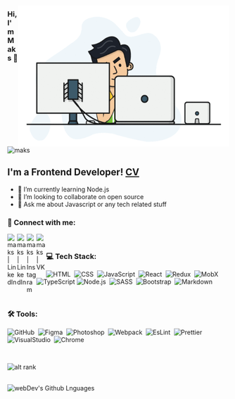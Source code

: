 <!--  -->
<img align="right" alt="GIF" src="https://github.com/NadezhdinM/NadezhdinM/blob/main/expert-developers.gif" 
 width="480" height="320" />
### Hi, I'm Maks 👋

 <p align="left"> <img src="https://komarev.com/ghpvc/?username=NadezhdinM&label=Views&color=blue&style=plastic" alt="maks" /> </p> 

## I'm a Frontend Developer! [CV](https://NadezhdinM.github.io//)

- 🌱 I’m currently learning Node.js
- 👯 I’m looking to collaborate on open source
- 💬 Ask me about Javascript or any tech related stuff

### 🤝 Connect with me:

[<img align="left" alt="maks | LinkedIn" width="22px" src="https://cdn.jsdelivr.net/npm/simple-icons@v3/icons/linkedin.svg" />][linkedin]
[<img align="left" alt="maks | LinkedIn" width="22px" src="https://cdn.jsdelivr.net/npm/simple-icons@v3/icons/telegram.svg" />][telegram]
[<img align="left" alt="maks | Instagram" width="22px" src="https://cdn.jsdelivr.net/npm/simple-icons@v3/icons/instagram.svg" />][instagram]
[<img align="left" alt="maks | VK" width="22px" src="https://cdn.jsdelivr.net/npm/simple-icons@v3/icons/vk.svg" />][vk]

<br/>

### 💻 Tech Stack:

![HTML](https://img.shields.io/badge/-HTML-333333?style=flat&logo=HTML5&logoColor=E34F26)&nbsp;
![CSS](https://img.shields.io/badge/-CSS-333333?style=flat&logo=CSS3&logoColor=1572B6)&nbsp;
![JavaScript](https://img.shields.io/badge/-JavaScript-333333?style=flat&logo=javascript)&nbsp;
![React](https://img.shields.io/badge/-React-333333?style=flat&logo=react)&nbsp;
![Redux](https://img.shields.io/badge/-Redux-333333?style=flat&logo=redux)&nbsp;
![MobX](https://img.shields.io/badge/-MobX-333333?style=flat&logo=mobx)&nbsp;
![TypeScript](https://img.shields.io/badge/-TypeScript-333333?style=flat&logo=TypeScript&logoColor=007ACC)
![Node.js](https://img.shields.io/badge/-Node.js-333333?style=flat&logo=node.js)&nbsp;
![SASS](https://img.shields.io/badge/-SASS/SCSS-333333?style=flat&logo=SASS)&nbsp;
![Bootstrap](https://img.shields.io/badge/-Bootstrap-333333?style=flat&logo=bootstrap&logoColor=563D7C)&nbsp;
![Markdown](https://img.shields.io/badge/-Markdown-333333?style=flat&logo=markdown)&nbsp;
<!---![StyledComponetns](https://img.shields.io/badge/-StyledComponetns-333333?style=flat&logo=StyledComponetns)&nbsp;
![GraphQL](https://img.shields.io/badge/-GraphQL-333333?style=flat&logo=graphql&logoColor=E10098)&nbsp;
![Jest](https://img.shields.io/badge/-Jest-333333?style=flat&logo=Jest&logoColor=C21325)&nbsp;-->

<br />

### 🛠 Tools:

<!-- ![Scrum](https://img.shields.io/badge/-Agile-333333?style=flat&logo=agile)&nbsp; -->
![GitHub](https://img.shields.io/badge/-GitHub-333333?style=flat&logo=github)&nbsp;
![Figma](https://img.shields.io/badge/-Figma-333333?style=flat&logo=figma)&nbsp;
![Photoshop](https://img.shields.io/badge/-Photoshop-333333?style=flat&logo=adobe-photoshop)&nbsp;
![Webpack](https://img.shields.io/badge/-Webpack-333333?style=flat&logo=webpack)&nbsp;
![EsLint](https://img.shields.io/badge/-EsLint-333333?style=flat&logo=eslint)&nbsp;
![Prettier](https://img.shields.io/badge/-Prettier-333333?style=flat&logo=prettier)&nbsp;
![VisualStudio](https://img.shields.io/badge/-VisualStudio-333333?style=flat&logo=visualStudio&logoColor=ligthblue)&nbsp;
![Chrome](https://img.shields.io/badge/-Chrome-333333?style=flat&logo=google-chrome&logoColor=#C7C4B9)&nbsp;

<br />

![alt rank](https://www.codewars.com/users/NadezhdinM/badges/small) 

<br/>

<!-- <img height="160em" align="left" alt="webDev's Github Stats" src="https://github-readme-stats.codestackr.vercel.app/api?username=NadezhdinM&theme=radical&show_icons=true" /> -->
<img height="160em" align="left" alt="webDev's Github Lnguages" src="https://github-readme-stats-eight-theta.vercel.app/api/top-langs/?username=NadezhdinM&theme=radical&layout=compact" />

[telegram]: https://t.me/MaksimEfi
[instagram]: https://www.instagram.com/m_nadezhdin
[linkedin]: https://www.linkedin.com/in//
[vk]: https://vk.com/maxnadezhdin



